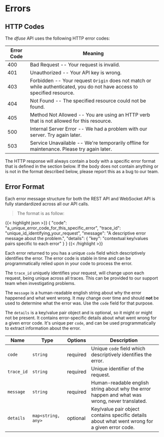 # Errors

## HTTP Codes

The _dfuse_ API uses the following HTTP error codes:

Error Code | Meaning
---------- | -------
400 | Bad Request -- Your request is invalid.
401 | Unauthorized -- Your API key is wrong.
403 | Forbidden -- Your request `Origin` does not match or while authenticated, you do not have access to specified resource.
404 | Not Found -- The specified resource could not be found.
405 | Method Not Allowed -- You are using an HTTP verb that is not allowed for this resource.
500 | Internal Server Error -- We had a problem with our server. Try again later.
503 | Service Unavailable -- We're temporarily offline for maintenance. Please try again later.

The HTTP response will always contain a body with a specific error format that is defined
in the section below. If the body does not contain anything or is not in the format
described below, please report this as a bug to our team.

## Error Format

Each error message structure for both the REST API and WebSocket API is
fully standardized across all our API calls.

> The format is as follow:

{{< highlight json >}}
{
    "code": "a_unique_error_code_for_this_specific_error",
    "trace_id": "unique_id_identifying_your_request",
    "message": "A descriptive error message about the problem.",
    "details": {
        "key": "contextual key/values pairs specific to each error"
    }
}
{{< /highlight >}}

Each error returned to you has a unique `code` field which descriptively identifies
the error. The error code is stable in time and can be programmatically relied upon
in your code to process the error.

The `trace_id` uniquely identifies your request, will change upon each request, being
unique across all traces. This can be provided to our support team when investigating
problems.

The `message` is a human-readable english string about why the error happened and what went wrong.
It may change over time and should **not** be used to determine what the error was.
Use the `code` field for that purpose.

The `details` is a key/value pair object and is optional, so it might or might not be present.
It contains error-specific details about what went wrong for a given error code. It's unique
per `code`, and can be used programmatically to extract information about the error.

Name | Type | Options | Description
-----|------|---------|------------
`code` | `string` | required | Unique `code` field which descriptively identifies the error.
`trace_id` | `string` | required | Unique identifier of the request.
`message` | `string` | required | Human-readable english string about why the error happen and what was wrong, never translated.
`details` | `map<string, any>` | optional | Key/value pair object contains specific details about what went wrong for a given error code.
